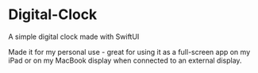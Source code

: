 # Digital-Clock
A simple digital clock made with SwiftUI

Made it for my personal use - great for using it as a full-screen app on my iPad or on my MacBook display when connected to an external display. 
